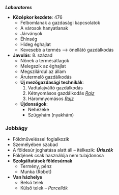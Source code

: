 ***Laboratores***
- **Középkor kezdete**: 476
	- Felbomlanak a gazdasági kapcsolatok
	- A városok hanyatlanak
	- Járványok
	- Éhínség
	- Hideg éghajlat
	- Kevesebb a termés
		–> önellátó gazdálkodás
- **Javulás**: 8. század
	- Nőnek a termésátlagok
	- Melegszik az éghajlat
	- Megszilárdul az állam
	- Árutermelő gazdálkodás
	- **Új mezőgazdasági technikák**:
		1. Vadtalajváltó gazdálkodás
		2. Kétnyomásos gazdálkodás [*Rajz*](Történelem/1.Középkor/3.Dolgozók.excalidraw.md)
		3. Háromnyomásos [*Rajz*](Történelem/1.Középkor/3.Dolgozók.excalidraw.md)
	- **Újdonságok**:
		- Nehézeke
		- Szügyhám (nyakhám)
### Jobbágy
- Földműveléssel foglalkozik
- Személyében szabad
- A földesúr joghatása alatt áll – ítélkezik: ***Úriszék***
- Földjének csak használója nem tulajdonosa
- **Szolgáltatások földesúrnak**
	- Termény, pénz
	- Munka (Robot)
- **Van házhelye**
	- Belső telek
	- Külső telek – *Parcellák*